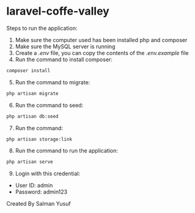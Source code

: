 # laravel-coffe-valley

Steps to run the application:

1. Make sure the computer used has been installed php and composer
2. Make sure the MySQL server is running
3. Create a *.env* file, you can copy the contents of the *.env.example* file
4. Run the command to install composer:
```bash
composer install
```
5. Run the command to migrate:
```bash
php artisan migrate
```
6. Run the command to seed:
```bash
php artisan db:seed
```
7. Run the command:
```bash
php artisan storage:link
```
8. Run the command to run the application:
```bash
php artisan serve
```
9. Login with this credential:
- User ID: admin
- Password: admin123

Created By Salman Yusuf
